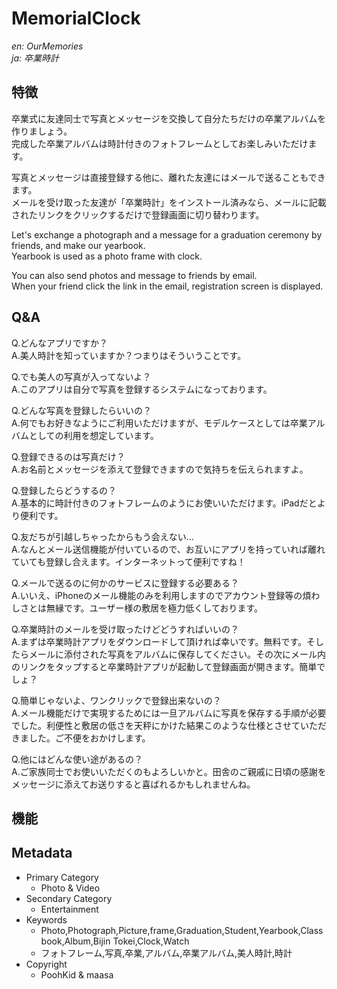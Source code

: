 # MemorialClock
*en: OurMemories*  
*ja: 卒業時計*

## 特徴
卒業式に友達同士で写真とメッセージを交換して自分たちだけの卒業アルバムを作りましょう。  
完成した卒業アルバムは時計付きのフォトフレームとしてお楽しみいただけます。

写真とメッセージは直接登録する他に、離れた友達にはメールで送ることもできます。  
メールを受け取った友達が「卒業時計」をインストール済みなら、メールに記載されたリンクをクリックするだけで登録画面に切り替わります。

Let's exchange a photograph and a message for a graduation ceremony by friends, and make our yearbook.  
Yearbook is used as a photo frame with clock.

You can also send photos and message to friends by email.  
When your friend click the link in the email, registration screen is displayed.

## Q&A
Q.どんなアプリですか？  
A.美人時計を知っていますか？つまりはそういうことです。

Q.でも美人の写真が入ってないよ？  
A.このアプリは自分で写真を登録するシステムになっております。

Q.どんな写真を登録したらいいの？  
A.何でもお好きなようにご利用いただけますが、モデルケースとしては卒業アルバムとしての利用を想定しています。

Q.登録できるのは写真だけ？  
A.お名前とメッセージを添えて登録できますので気持ちを伝えられますよ。

Q.登録したらどうするの？  
A.基本的に時計付きのフォトフレームのようにお使いいただけます。iPadだとより便利です。

Q.友だちが引越しちゃったからもう会えない…  
A.なんとメール送信機能が付いているので、お互いにアプリを持っていれば離れていても登録し合えます。インターネットって便利ですね！

Q.メールで送るのに何かのサービスに登録する必要ある？  
A.いいえ、iPhoneのメール機能のみを利用しますのでアカウント登録等の煩わしさとは無縁です。ユーザー様の敷居を極力低くしております。

Q.卒業時計のメールを受け取ったけどどうすればいいの？  
A.まずは卒業時計アプリをダウンロードして頂ければ幸いです。無料です。そしたらメールに添付された写真をアルバムに保存してください。その次にメール内のリンクをタップすると卒業時計アプリが起動して登録画面が開きます。簡単でしょ？

Q.簡単じゃないよ、ワンクリックで登録出来ないの？  
A.メール機能だけで実現するためには一旦アルバムに写真を保存する手順が必要でした。利便性と敷居の低さを天秤にかけた結果このような仕様とさせていただきました。ご不便をおかけします。

Q.他にはどんな使い途があるの？  
A.ご家族同士でお使いいただくのもよろしいかと。田舎のご親戚に日頃の感謝をメッセージに添えてお送りすると喜ばれるかもしれませんね。

## 機能

## Metadata
+ Primary Category
    + Photo & Video
+ Secondary Category
    + Entertainment
+ Keywords
    + Photo,Photograph,Picture,frame,Graduation,Student,Yearbook,Classbook,Album,Bijin Tokei,Clock,Watch
    + フォトフレーム,写真,卒業,アルバム,卒業アルバム,美人時計,時計
+ Copyright
    + PoohKid & maasa